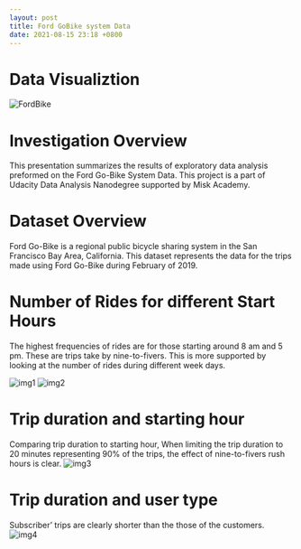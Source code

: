 ```yaml
---
layout: post
title: Ford GoBike system Data
date: 2021-08-15 23:18 +0800
---
```

# Data Visualiztion
![FordBike](https://live.staticflickr.com/936/29927098378_86fc9a6f54_b.jpg)

# Investigation Overview
This presentation summarizes the results of exploratory data analysis preformed on the Ford Go-Bike System Data.
This project is a part of Udacity Data Analysis Nanodegree supported by Misk Academy.

# Dataset Overview
Ford Go-Bike is a regional public bicycle sharing system in the San Francisco Bay Area, California.
This dataset represents the data for the trips made using Ford Go-Bike during February of 2019.

# Number of Rides for different Start Hours
The highest frequencies of rides are for those starting around 8 am and 5 pm. These are trips take by nine-to-fivers. This is more supported by looking at the number of rides during different week days.

![img1](https://mahmoudsaziz.files.wordpress.com/2021/02/image.png)
![img2](https://mahmoudsaziz.files.wordpress.com/2021/02/image-1.png)

# Trip duration and starting hour
Comparing trip duration to starting hour, When limiting the trip duration to 20 minutes representing 90% of the trips, the effect of nine-to-fivers rush hours is clear.
![img3](https://mahmoudsaziz.files.wordpress.com/2021/02/image-2.png)

# Trip duration and user type
Subscriber’ trips are clearly shorter than the those of the customers.
![img4](https://mahmoudsaziz.files.wordpress.com/2021/02/image-3.png)




